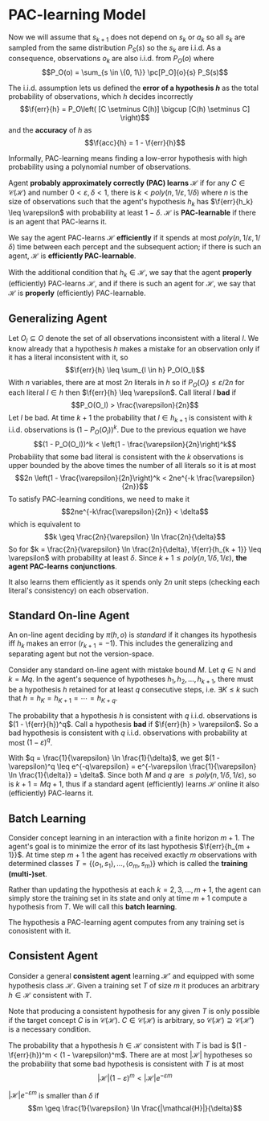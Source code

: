 # PAC-learning Model

Now we will assume that $s_{k + 1}$ does not depend on $s_k$ or $a_k$ so all $s_k$ are sampled from the same distribution $P_S(s)$ so the $s_k$ are i.i.d. As a consequence, observations $o_k$ are also i.i.d. from $P_O(o)$ where
$$P_O(o) = \sum_{s \in \{0, 1\}} \pc[P_O]{o}{s} P_S(s)$$

The i.i.d. assumption lets us defined the **error of a hypothesis $h$** as the total probability of observations, which $h$ decides incorrectly
$$\f{err}{h} = P_O\left( [C \setminus C(h)] \bigcup [C(h) \setminus C] \right)$$
and the **accuracy** of $h$ as
$$\f{acc}{h} = 1 - \f{err}{h}$$

Informally, PAC-learning means finding a low-error hypothesis with high probability using a polynomial number of observations.

Agent **probably approximately correctly (PAC) learns** $\mathcal{H}$ if for any $C \in \mathcal{C}(\mathcal{H})$ and number $0 < \varepsilon, \delta < 1$, there is $k < poly(n, 1/\varepsilon, 1/\delta)$ where $n$ is the size of observations such that the agent's hypothesis $h_k$ has $\f{err}{h_k} \leq \varepsilon$ with probability at least $1 - \delta$. $\mathcal{H}$ is **PAC-learnable** if there is an agent that PAC-learns it.

We say the agent PAC-learns $\mathcal{H}$ **efficiently** if it spends at most $poly(n, 1/\varepsilon, 1/\delta)$ time between each percept and the subsequent action; if there is such an agent, $\mathcal{H}$ is **efficiently PAC-learnable**.

With the additional condition that $h_k \in \mathcal{H}$, we say that the agent **properly** (efficiently) PAC-learns $\mathcal{H}$, and if there is such an agent for $\mathcal{H}$, we say that $\mathcal{H}$ is **properly** (efficiently) PAC-learnable.

## Generalizing Agent

Let $O_l \subseteq O$ denote the set of all observations inconsistent with a literal $l$. We know already that a hypothesis $h$ makes a mistake for an observation only if it has a literal inconsistent with it, so
$$\f{err}{h} \leq \sum_{l \in h} P_O(O_l)$$
With $n$ variables, there are at most $2n$ literals in $h$ so if $P_O(O_l) \leq \varepsilon / 2n$ for each literal $l \in h$ then $\f{err}{h} \leq \varepsilon$. Call literal $l$ **bad** if
$$P_O(O_l) > \frac{\varepsilon}{2n}$$
Let $l$ be bad. At time $k + 1$ the probability that $l \in h_{k + 1}$ is consistent with $k$ i.i.d. observations is $(1 - P_O(O_l))^k$. Due to the previous equation we have
$$(1 - P_O(O_l))^k < \left(1 - \frac{\varepsilon}{2n}\right)^k$$
Probability that some bad literal is consistent with the $k$ observations is upper bounded by the above times the number of all literals so it is at most
$$2n \left(1 - \frac{\varepsilon}{2n}\right)^k < 2ne^{-k \frac{\varepsilon}{2n}}$$
To satisfy PAC-learning conditions, we need to make it
$$2ne^{-k\frac{\varepsilon}{2n}} < \delta$$
which is equivalent to
$$k \geq \frac{2n}{\varepsilon} \ln \frac{2n}{\delta}$$
So for $k = \frac{2n}{\varepsilon} \ln \frac{2n}{\delta}, \f{err}{h_{k + 1}} \leq \varepsilon$ with probability at least $\delta$. Since $k + 1 \leq poly(n, 1/\delta, 1/\varepsilon)$, **the agent PAC-learns conjunctions**.

It also learns them efficiently as it spends only $2n$ unit steps (checking each literal's consistency) on each observation.

## Standard On-line Agent

An on-line agent deciding by $\pi(h, o)$ is *standard* if it changes its hypothesis iff $h_k$ makes an error ($r_{k + 1} = -1$). This includes the generalizing and separating agent but not the version-space.

Consider any standard on-line agent with mistake bound $M$. Let $q \in \mathbb{N}$ and $k = Mq$. In the agent's sequence of hypotheses $h_1, h_2, \dots, h_{k + 1}$, there must be a hypothesis $h$ retained for at least $q$ consecutive steps, i.e. $\exists K \leq k$ such that $h = h_K = h_{K + 1} = \cdots = h_{K + q}$.

The probability that a hypothesis $h$ is consistent with $q$ i.i.d. observations is $(1 - \f{err}{h})^q$. Call a hypothesis **bad** if $\f{err}{h} > \varepsilon$. So a bad hypothesis is consistent with $q$ i.i.d. observations with probability at most $(1 - \varepsilon)^q$.

With $q = \frac{1}{\varepsilon} \ln \frac{1}{\delta}$, we get $(1 - \varepsilon)^q \leq e^{-q\varepsilon} = e^{-\varepsilon \frac{1}{\varepsilon} \ln \frac{1}{\delta}} = \delta$. Since both $M$ and $q$ are $\leq poly(n, 1/\delta, 1/\varepsilon)$, so is $k + 1 = Mq + 1$, thus if a standard agent (efficiently) learns $\mathcal{H}$ online it also (efficiently) PAC-learns it.

## Batch Learning

Consider concept learning in an interaction with a finite horizon $m + 1$. The agent's goal is to minimize the error of its last hypothesis $\f{err}{h_{m + 1}}$. At time step $m + 1$ the agent has received exactly $m$ observations with determined classes $T = \{ \langle o_1, s_1 \rangle, \dots, \langle o_m, s_m \rangle \}$ which is called the **training (multi-)set**.

Rather than updating the hypothesis at each $k = 2, 3, \dots, m + 1$, the agent can simply store the training set in its state and only at time $m + 1$ compute a hypothesis from $T$. We will call this **batch learning**.

The hypothesis a PAC-learning agent computes from any training set is conosistent with it.

## Consistent Agent

Consider a general **consistent agent** learning $\mathcal{H}'$ and equipped with some hypothesis class $\mathcal{H}$. Given a training set $T$ of size $m$ it produces an arbitrary $h \in \mathcal{H}$ consistent with $T$.

Note that producing a consistent hypothesis for any given $T$ is only possible if the target concept $C$ is in $\mathcal{C}(\mathcal{H})$. $C \in \mathcal{C}(\mathcal{H})$ is arbitrary, so $\mathcal{C}(\mathcal{H}) \supseteq \mathcal{C}(\mathcal{H}')$ is a necessary condition.

The probability that a hypothesis $h \in \mathcal{H}$ consistent with $T$ is bad is $(1 - \f{err}{h})^m < (1 - \varepsilon)^m$. There are at most $|\mathcal{H}|$ hypotheses so the probability that some bad hypothesis is consistent with $T$ is at most
$$|\mathcal{H}| (1 - \varepsilon)^m < |\mathcal{H}| e^{-\varepsilon m}$$

$|\mathcal{H}| e^{-\varepsilon m}$ is smaller than $\delta$ if
$$m \geq \frac{1}{\varepsilon} \ln \frac{|\mathcal{H}|}{\delta}$$

